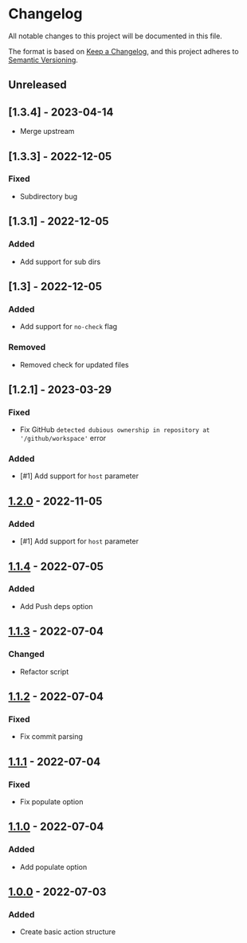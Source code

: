 # Changelog
All notable changes to this project will be documented in this file.

The format is based on [Keep a Changelog](https://keepachangelog.com/en/1.0.0/),
and this project adheres to [Semantic Versioning](https://semver.org/spec/v2.0.0.html).

## Unreleased
## [1.3.4] - 2023-04-14
- Merge upstream

## [1.3.3] - 2022-12-05
### Fixed 
- Subdirectory bug

## [1.3.1] - 2022-12-05
### Added 
- Add support for sub dirs

## [1.3] - 2022-12-05
### Added 
- Add support for `no-check` flag

### Removed 
- Removed check for updated files

## [1.2.1] - 2023-03-29
### Fixed
- Fix GitHub `detected dubious ownership in repository at '/github/workspace'` error

### Added 
- [#1] Add support for `host` parameter
## [1.2.0] - 2022-11-05
### Added 
- [#1] Add support for `host` parameter

## [1.1.4] - 2022-07-05
### Added
- Add Push deps option

## [1.1.3] - 2022-07-04
### Changed 
- Refactor script

## [1.1.2] - 2022-07-04
### Fixed
- Fix commit parsing

## [1.1.1] - 2022-07-04
### Fixed
- Fix populate option

## [1.1.0] - 2022-07-04
### Added 
- Add populate option

## [1.0.0] - 2022-07-03
### Added 
- Create basic action structure

[Unreleased]: https://github.com/alejandromav/tinybird-action-push/compare/1.2.0...HEAD
[1.2.0]: https://github.com/alejandromav/tinybird-action-push/compare/1.1.4...1.2.0
[1.1.4]: https://github.com/alejandromav/tinybird-action-push/compare/1.1.3...1.1.4
[1.1.3]: https://github.com/alejandromav/tinybird-action-push/compare/1.1.2...1.1.3
[1.1.2]: https://github.com/alejandromav/tinybird-action-push/compare/1.1.1...1.1.2
[1.1.1]: https://github.com/alejandromav/tinybird-action-push/compare/1.1.0...1.1.1
[1.1.0]: https://github.com/alejandromav/tinybird-action-push/compare/1.0.0...1.1.0
[1.0.0]: https://github.com/alejandromav/tinybird-action-push/tree/1.0.0
